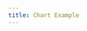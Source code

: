 ```yaml
---
title: Chart Example
---
```

<div style="width: 50%">
  <canvas id="myChart" height="450" width="600"></canvas>
</div>

<script>
<!-- Load Chart.js library -->
<script src="https://cdn.jsdelivr.net/npm/chart.js"></script>

<!-- Chart container -->
<div style="width: 50%">
  <canvas id="myChart" height="450" width="600"></canvas>
</div>

<!-- Chart script -->
<script>
function getRandomDataArray() {
  var dataArray = [];
  for (var i = 0; i < 7; i++) {
    dataArray.push(Math.round(Math.random() * 100));
  }
  return dataArray;
}

var chartData = {
  labels: ["January", "February", "March", "April", "May", "June", "July"],
  datasets: [
    {
      label: "My First dataset",
      backgroundColor: "rgba(220,220,220,0.2)",
      borderColor: "rgba(220,220,220,1)",
      pointBackgroundColor: "rgba(220,220,220,1)",
      pointBorderColor: "#fff",
      pointHoverBackgroundColor: "#fff",
      pointHoverBorderColor: "rgba(220,220,220,1)",
      data: getRandomDataArray(),
      fill: true,
    },
    {
      label: "My Second dataset",
      backgroundColor: "rgba(151,187,205,0.2)",
      borderColor: "rgba(151,187,205,1)",
      pointBackgroundColor: "rgba(151,187,205,1)",
      pointBorderColor: "#fff",
      pointHoverBackgroundColor: "#fff",
      pointHoverBorderColor: "rgba(151,187,205,1)",
      data: getRandomDataArray(),
      fill: true,
    },
  ],
};

window.onload = function () {
  var ctx = document.getElementById("myChart").getContext("2d");
  var myLineChart = new Chart(ctx, {
    type: "line",
    data: chartData,
    options: {
      responsive: true,
    },
  });
};
</script>

